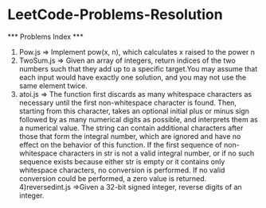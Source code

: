 # LeetCode-Problems-Resolution 
*** Problems Index ***
1) Pow.js => Implement pow(x, n), which calculates x raised to the power n 
2) TwoSum.js => Given an array of integers, return indices of the two numbers such that they add up to a specific target.You may
assume that each input would have exactly one solution, and you may not use the same element twice.
3) atoi.js => The function first discards as many whitespace characters as necessary until the first non-whitespace character is found. Then, starting from this character, takes an optional initial plus or minus sign followed by as many numerical digits as possible, and interprets them as a numerical value.
The string can contain additional characters after those that form the integral number, which are ignored and have no effect on the behavior of this function.
If the first sequence of non-whitespace characters in str is not a valid integral number, or if no such sequence exists because either str is empty or it contains only whitespace characters, no conversion is performed.
If no valid conversion could be performed, a zero value is returned.
4)reversedint.js =>Given a 32-bit signed integer, reverse digits of an integer.



